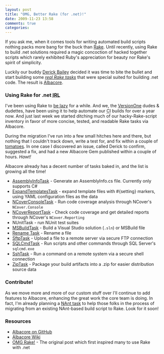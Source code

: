 ```yaml
---
layout: post
title: "OMG, Better Rake (for .net)!"
date: 2009-11-23 13:58
comments: true
categories:
---
```

If you ask me, when it comes tools for writing automated build scripts
nothing packs more bang for the buck than [Rake][1]. Until recently,
using Rake to build .net solutions required a magic concoction of hacked
together scripts which rarely exhibited Ruby's appreciation for beauty
nor Rake's spirit of simplicity.

Luckily our buddy <a rel="met friend"
href="http://www.lostechies.com/blogs/derickbailey/" title="Derick
Bailey's blog">Derick Bailey</a> decided it was time to bite the bullet
and start building some *[real Rake tasks][2]* that were special suited
for building .net code. The result is [Albacore][3].

### Using Rake for .net <acronym title="In Real Life">IRL</acronym>

I've been using Rake to [be lazy][4] for a while. And we, the
[VersionOne][5] dudes & dudettes, have been using it to help automate
our <acronym title="Continuous Integration">CI</acronym> builds for over
a year now. And just last week we started ditching much of our
hacky-Rake-script inventory in favor of more concise, tested, and
readable Rake tasks via Albacore.

During the migration I've run into a few small hitches here and there,
but nothing that I couldn't track down, write a test for, and fix
within a couple of [tomatoes][6]. In one case I discovered an issue,
called Derick to confirm, suggested a fix, and had a new Albacore Gem
published within a couple of hours. *Hawt!*

Albacore already has a decent number of tasks baked in, and the list is
growing all the time!

*   [AssemblyInfoTask][7] - Generate an AssemblyInfo.cs file.
    Currently only supports C#
*   [ExpandTemplatesTask][8] - expand template files with #{setting}
    markers, using YAML configuration files as the data
*   [NCoverConsoleTask][9] - Run code coverage analysis through NCover's `NCover.Console`
*   [NCoverReportTask][10] - Check code coverage and get detailed
    reports through NCover's `NCover.Reporting`
*   NUnitTask - run NUnit test suites
*   [MSBuildTask][11] - Build a Visual Studio solution (`.sln`) or
    MSBuild file
*   [Rename Task][12] - Rename a file
*   [SftpTask][13] - Upload a file to a remote server via secure FTP
    connection
*   [SQLCmdTask][14] - Run scripts and other commands through SQL
    Server's `sqlcmd.exe`
*   [SshTask][15] - Run a command on a remote system via a secure
    shell connection
*   [ZipTask][16] - Package your build artifacts into a .zip for
    easier distribution source data

### Contribute!

As we move more and more of our custom stuff over I'll continue to add
features to Albacore, enhancing the great work the core team is doing.
In fact, I'm already planning a [NAnt task][17] to help those folks in
the process of migrating from an existing NAnt-based build script to
Rake. Look for it soon!

### Resources

*   [Albacore on GitHub][18]
*   [Albacore Wiki][19]
*   [OMG Rake!][20] - The original post which first inspired many to
    use Rake with .net

 [1]: http://rake.rubyforge.org/ "Rake - Ruby Make"
 [2]: http://www.lostechies.com/blogs/derickbailey/archive/2009/09/17/how-a-net-developer-hacked-out-a-rake-task.aspx "How A .NET Developer Hacked Out a Rake Task"
 [3]: http://github.com/derickbailey/Albacore "Albacore: A Suite Of Rake Build Tasks For .NET Solutions"
 [4]: http://stevenharman.net/blog/archive/2009/05/29/being-lazy-with-rake.aspx "Being Lazy with Rake"
 [5]: http://versionone.com/ "VersionOne: Simplifying Software Delivery"
 [6]: http://www.infoq.com/news/2009/09/Pomodoro "Pomodoro - An Agile Approach to Time Management"
 [7]: http://wiki.github.com/derickbailey/Albacore/assemblyinfotask
 [8]: http://wiki.github.com/derickbailey/Albacore/expandtemplatestask
 [9]: http://wiki.github.com/derickbailey/Albacore/ncoverconsoletask
 [10]: http://wiki.github.com/derickbailey/Albacore/ncoverreporttask
 [11]: http://wiki.github.com/derickbailey/Albacore/msbuildtask
 [12]: http://wiki.github.com/derickbailey/Albacore/renametask
 [13]: http://wiki.github.com/derickbailey/Albacore/sftptask
 [14]: http://wiki.github.com/derickbailey/Albacore/sqlcmdtask
 [15]: http://wiki.github.com/derickbailey/Albacore/sshtask
 [16]: http://wiki.github.com/derickbailey/Albacore/ziptask
 [17]: http://github.com/derickbailey/Albacore/issues/#issue/27 "Albacore::NAntTask - for migrating to Rake"
 [18]: http://github.com/derickbailey/Albacore "Albacore: A Suite of Rake Build Tasks For .Net Solutions"
 [19]: http://wiki.github.com/derickbailey/Albacore "Albacore Wiki"
 [20]: http://codebetter.com/blogs/david_laribee/archive/2008/08/25/omg-rake.aspx "OMG Rake!"
